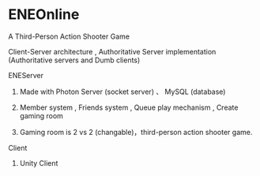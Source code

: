 # ENEOnline
A Third-Person Action Shooter Game

Client-Server architecture , Authoritative Server implementation (Authoritative servers and Dumb clients)

ENEServer

  1. Made with Photon Server (socket server) 、 MySQL (database)

  2. Member system , Friends system , Queue play mechanism , Create gaming room

  3. Gaming room is 2 vs 2 (changable)，third-person action shooter game. 

Client 
  1. Unity Client

